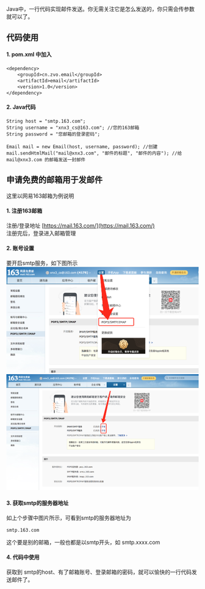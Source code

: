 Java中，一行代码实现邮件发送。你无需关注它是怎么发送的，你只需会传参数就可以了。

## 代码使用

#### 1. pom.xml 中加入

````
<dependency> 
	<groupId>cn.zvo.email</groupId>
	<artifactId>email</artifactId>
	<version>1.0</version>
</dependency>
````

#### 2. Java代码
````
String host = "smtp.163.com";
String username = "xnx3_cs@163.com"; //您的163邮箱
String password = "您邮箱的登录密码";

Email mail = new Email(host, username, password); //创建
mail.sendHtmlMail("mail@xnx3.com", "邮件的标题", "邮件的内容"); //给 mail@xnx3.com 的邮箱发送一封邮件
````

## 申请免费的邮箱用于发邮件
这里以网易163邮箱为例说明  

#### 1. 注册163邮箱
注册/登录地址 [https://mail.163.com/](https://mail.163.com/)  
注册完后，登录进入邮箱管理  

#### 2. 账号设置
要开启smtp服务，如下图所示  
![](./else/163-1.png)  
![](./else/163-2.png)  

#### 3. 获取smtp的服务器地址
如上个步骤中图片所示，可看到smtp的服务器地址为  

````
smtp.163.com
````

这个要是别的邮箱，一般也都是以smtp开头，如  smtp.xxxx.com

#### 4. 代码中使用
获取到 smtp的host、有了邮箱账号、登录邮箱的密码，就可以愉快的一行代码发送邮件了。